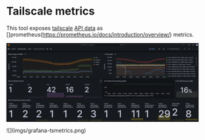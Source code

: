 # Tailscale metrics

This tool exposes [tailscale](https://tailscale.com/) [API data](https://tailscale.com/kb/1219/network-flow-logs#network-logs-structure) as []prometheus(https://prometheus.io/docs/introduction/overview/) metrics.

<p align="center">
  <img align="center" src="imgs/grafana-tsmetrics.webp" width="900px" alt="Grafana dashboard exposing tsmetrics"/>
</p>
![](imgs/grafana-tsmetrics.png)

